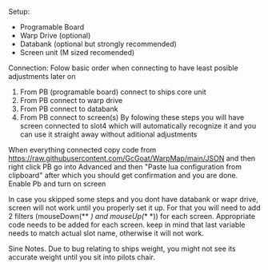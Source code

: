 Setup:
- Programable Board
- Warp Drive (optional)
- Databank (optional but strongly recommended)
- Screen unit (M sized recomended)

Connection:
Folow basic order when connecting to have least posible adjustments later on
1. From PB (programable board) connect to ships core unit
2. From PB connect to warp drive
3. From PB connect to databank
4. From PB connect to screen(s)
By folowing these steps you will have screen connected to slot4 which will automatically recognize it and you can use it straight away without aditional adjustments

When everything connected copy code from https://raw.githubusercontent.com/GcGoat/WarpMap/main/JSON and then right click PB go into Advanced and then "Paste lua configuration from clipboard" after which you should get confirmation and you are done. Enable Pb and turn on screen

In case you skipped some steps and you dont have databank or wapr drive, screen will not work until you properly set it up. For that you will need to add 2 filters (mouseDown(** *) and mouseUp(** *)) for each screen. Appropriate code needs to be added for each screen. keep in mind that last variable needs to match actual slot name, otherwise it will not work.

Sine Notes. Due to bug relating to ships weight, you might not see its accurate weight until you sit into pilots chair.
